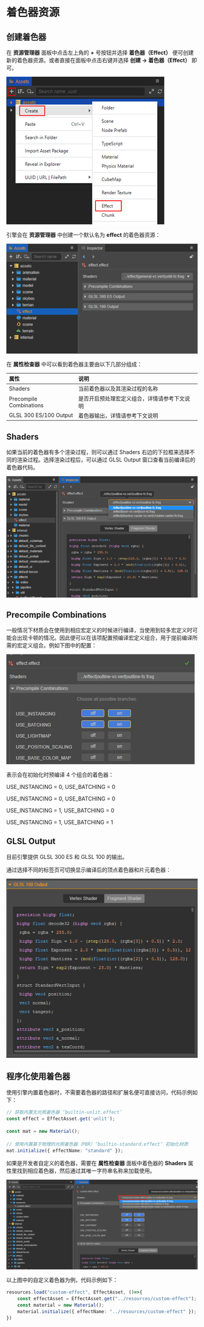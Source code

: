 # 着色器资源

## 创建着色器

在 **资源管理器** 面板中点击左上角的 **+** 号按钮并选择 **着色器（Effect）** 便可创建新的着色器资源。或者直接在面板中点击右键并选择 **创建 -> 着色器（Effect）** 即可。

![1](img/create-effect.png)

引擎会在 **资源管理器** 中创建一个默认名为 **effect** 的着色器资源：

![image](img/new-effect.png)

在 **属性检查器** 中可以看到着色器主要由以下几部分组成：

|属性|说明|
| :-- | :-- |
|Shaders | 当前着色器以及其渲染过程的名称
| Precompile Combinations | 是否开启预处理宏定义组合，详情请参考下文说明
| GLSL 300 ES/100 Output | 着色器输出，详情请参考下文说明

## Shaders

如果当前的着色器有多个渲染过程，则可以通过 Shaders 右边的下拉框来选择不同的渲染过程。选择渲染过程后，可以通过 GLSL Output 窗口查看当前编译后的着色器代码。

![渲染过程](img/effect-pass.png)

## Precompile Combinations

一般情况下材质会在使用到相应宏定义的时候进行编译，当使用到较多宏定义时可能会出现卡顿的情况。因此便可以在该项配置预编译宏定义组合，用于提前编译所需的宏定义组合。例如下图中的配置：

![image](./img/precompile.png)

表示会在初始化时预编译 4 个组合的着色器：

USE_INSTANCING = 0, USE_BATCHING = 0

USE_INSTANCING = 0, USE_BATCHING = 0

USE_INSTANCING = 1, USE_BATCHING = 0

USE_INSTANCING = 1, USE_BATCHING = 1

## GLSL Output

目前引擎提供 GLSL 300 ES 和 GLSL 100 的输出。

通过选择不同的标签页可切换显示编译后的顶点着色器和片元着色器：

![vs-fs-switc](img/change-vs-fs.png)

## 程序化使用着色器

使用引擎内置着色器时，不需要着色器的路径和扩展名便可直接访问，代码示例如下：

```ts
// 获取内置无光照着色器 ‘builtin-unlit.effect’
const effect = EffectAsset.get('unlit');

const mat = new Material();

// 使用内置基于物理的光照着色器（PBR）‘builtin-standard.effect’ 初始化材质
mat.initialize({ effectName: "standard" });
```

如果是开发者自定义的着色器，需要在 **属性检查器** 面板中着色器的 **Shaders** 属性里找到相应着色器，然后通过其唯一字符串名称来加载使用。

![img](img/load-custom-effect.png)

以上图中的自定义着色器为例，代码示例如下：

```ts
resources.load("custom-effect", EffectAsset, ()=>{
    const effectAsset = EffectAsset.get("../resources/custom-effect");
    const material = new Material();
    material.initialize({ effectName: "../resources/custom-effect" });
})        
```
